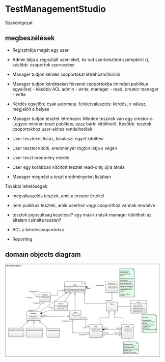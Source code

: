 # TestManagementStudio

Szakdolgozat

## megbeszélések
- Regisztrálja magát egy user

- Admin látja a regisztált user-eket, és tud szerkeszteni szerepkört (), később: csoportok szervezése

- Manager tudjon kérdés csoportokat létrehozni/törölni

- Manager tudjon kérdéseket felvenni csoportokba (minden publikus egyelőre) - később ACL admin - write, manager - read, creator manager - write

- Kérdés egyelőre csak automata, feleletválasztós: kérdés, x válasz, megjelölt a helyes

- Manager tudjon tesztet létrehozni. Minden tesznek van egy creator-a. Legyen minden teszt publikus, azaz bárki kitölthető. Később: tesztek csoportokhoz user-ekhez rendelhetőek

- User teszteket listáz, kiválaszt egyet kitöltésr

- User tesztet kitölti, eredményét rögtön látja a végén

- User teszt eredmény nézete

- User egy korábban kitöltött tesztet read-only újra átnéz

- Manager megnézi a teszt eredményeket listában
 

További lehetőségek:

- megválaszolós tesztek, amit a creator értékel

- nem publikus tesztek, amik userhez vagy csoporthoz vannak rendelve

- tesztek jogosultság kezelése? egy másik másik manager kitöltheti az általam csinálta tesztet?

- ACL a kérdéscsoportokra

- Reporting
                
## domain objects diagram
<img src="https://github.com/IcehT/TestManagementStudio/blob/master/documentation/Domain%20Objects.png">
